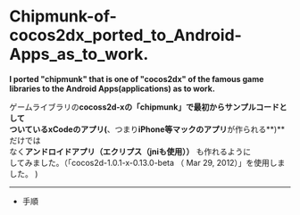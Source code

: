 Chipmunk-of-cocos2dx_ported_to_Android-Apps_as_to_work.
=============================
**I  ported    "chipmunk"   that is one of  "cocos2dx"  of the famous game libraries to the Android Apps(applications) as  to work.**
  
ゲームライブラリの**cocoss2d-xの「chipmunk」**で最初からサンプルコードとして  
ついている**xCodeのアプリ(**、つまり**iPhone等マックのアプリ**が作られる**)** だけでは  
なく**アンドロイドアプリ（エクリプス（jniも使用））** も作れるように   
してみました。（「cocos2d-1.0.1-x-0.13.0-beta （ Mar 29, 2012）」を使用しました。 )


***
* 手順